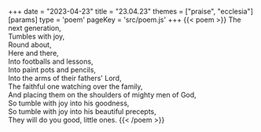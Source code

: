 +++
date = "2023-04-23"
title = "23.04.23"
themes = ["praise", "ecclesia"]
[params]
  type = 'poem'
  pageKey = 'src/poem.js'
+++
{{< poem >}}
The next generation,  
Tumbles with joy,  
Round about,  
Here and there,  
Into footballs and lessons,  
Into paint pots and pencils,  
Into the arms of their fathers' Lord,  
The faithful one watching over the family,  
And placing them on the shoulders of mighty men of God,  
So tumble with joy into his goodness,  
So tumble with joy into his beautiful precepts,  
They will do you good, little ones.
{{< /poem >}}